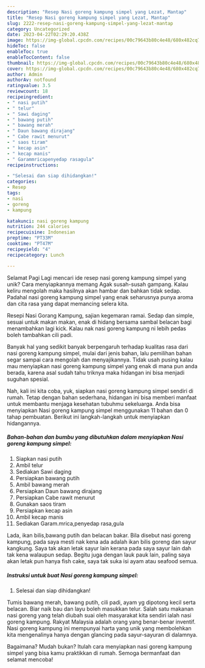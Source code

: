 ```yaml
---
description: "Resep Nasi goreng kampung simpel yang Lezat, Mantap"
title: "Resep Nasi goreng kampung simpel yang Lezat, Mantap"
slug: 2222-resep-nasi-goreng-kampung-simpel-yang-lezat-mantap
category: Uncategorized
date: 2023-04-22T02:29:20.438Z
image: https://img-global.cpcdn.com/recipes/00c79643b80c4e48/680x482cq70/nasi-goreng-kampung-simpel-foto-resep-utama.jpg
hideToc: false
enableToc: true
enableTocContent: false
thumbnail: https://img-global.cpcdn.com/recipes/00c79643b80c4e48/680x482cq70/nasi-goreng-kampung-simpel-foto-resep-utama.jpg
cover: https://img-global.cpcdn.com/recipes/00c79643b80c4e48/680x482cq70/nasi-goreng-kampung-simpel-foto-resep-utama.jpg
author: Admin
authorAv: notfound
ratingvalue: 3.5
reviewcount: 18
recipeingredient:
- " nasi putih"
- " telur"
- " Sawi daging"
- " bawang putih"
- " bawang merah"
- " Daun bawang dirajang"
- " Cabe rawit menurut"
- " saos tiram"
- " kecap asin"
- " kecap manis"
- " Garammricapenyedap rasagula"
recipeinstructions:

- "Selesai dan siap dihidangkan!"
categories:
- Resep
tags:
- nasi
- goreng
- kampung

katakunci: nasi goreng kampung 
nutrition: 244 calories
recipecuisine: Indonesian
preptime: "PT33M"
cooktime: "PT47M"
recipeyield: "4"
recipecategory: Lunch

---
```



Selamat Pagi Lagi mencari ide resep nasi goreng kampung simpel yang unik? Cara menyiapkannya memang Agak susah-susah gampang. Kalau keliru mengolah maka hasilnya akan hambar dan bahkan tidak sedap. Padahal nasi goreng kampung simpel yang enak seharusnya punya aroma dan cita rasa yang dapat memancing selera kita.


Resepi Nasi Gorang Kampung, sajian kegemaran ramai. Sedap dan simple, sesuai untuk makan makan, enak di hidang bersama sambal belacan bagi menambahkan lagi kick. Kalau nak nasi goreng kampung ni lebih pedas boleh tambahkan cili padi.

Banyak hal yang sedikit banyak berpengaruh terhadap kualitas rasa dari nasi goreng kampung simpel, mulai dari jenis bahan, lalu pemilihan bahan segar sampai cara mengolah dan menyajikannya. Tidak usah pusing kalau mau menyiapkan nasi goreng kampung simpel yang enak di mana pun anda berada, karena asal sudah tahu triknya maka hidangan ini bisa menjadi suguhan spesial.


Nah, kali ini kita coba, yuk, siapkan nasi goreng kampung simpel sendiri di rumah. Tetap dengan bahan sederhana, hidangan ini bisa memberi manfaat untuk membantu menjaga kesehatan tubuhmu sekeluarga. Anda bisa menyiapkan Nasi goreng kampung simpel menggunakan 11 bahan dan 0 tahap pembuatan. Berikut ini langkah-langkah untuk menyiapkan hidangannya.

<!--inarticleads1-->

##### Bahan-bahan dan bumbu yang dibutuhkan dalam menyiapkan Nasi goreng kampung simpel:

1. Siapkan  nasi putih
1. Ambil  telur
1. Sediakan  Sawi daging
1. Persiapkan  bawang putih
1. Ambil  bawang merah
1. Persiapkan  Daun bawang dirajang
1. Persiapkan  Cabe rawit menurut
1. Gunakan  saos tiram
1. Persiapkan  kecap asin
1. Ambil  kecap manis
1. Sediakan  Garam.mrica,penyedap rasa,gula


Lada, ikan bilis,bawang putih dan belacan bakar. Bila disebut nasi goreng kampung, pada saya mesti nak kena ada adalah ikan bilis goreng dan sayur kangkung. Saya tak akan letak sayur lain kerana pada saya sayur lain dah tak kena walaupun sedap. Begitu juga dengan lauk pauk lain, paling saya akan letak pun hanya fish cake, saya tak suka isi ayam atau seafood semua. 

<!--inarticleads2-->

##### Instruksi untuk buat Nasi goreng kampung simpel:


1. Selesai dan siap dihidangkan!

Tumis bawang merah, bawang putih, cili padi, ayam yg dipotong kecil serta belacan. Biar naik bau dan layu boleh masukkan telur. Salah satu makanan nasi goreng yang telah diubah suai oleh masyarakat kita sendiri ialah nasi goreng kampung. Rakyat Malaysia adalah orang yang benar-benar inventif. Nasi goreng kampung ini mempunyai harta yang unik yang membolehkan kita mengenalinya hanya dengan glancing pada sayur-sayuran di dalamnya. 

Bagaimana? Mudah bukan? Itulah cara menyiapkan nasi goreng kampung simpel yang bisa kamu praktikkan di rumah. Semoga bermanfaat dan selamat mencoba!
